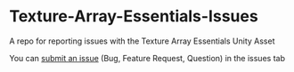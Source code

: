 # Texture-Array-Essentials-Issues
A repo for reporting issues with the Texture Array Essentials Unity Asset

You can [submit an issue](https://github.com/WilliamSchack/Texture-Array-Essentials-Issues/issues/new/choose) (Bug, Feature Request, Question) in the issues tab
